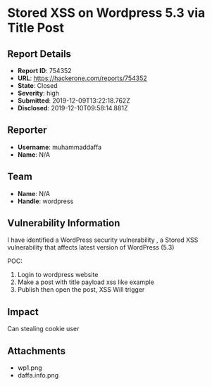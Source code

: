 # Stored XSS on Wordpress 5.3 via Title Post

## Report Details
- **Report ID**: 754352
- **URL**: https://hackerone.com/reports/754352
- **State**: Closed
- **Severity**: high
- **Submitted**: 2019-12-09T13:22:18.762Z
- **Disclosed**: 2019-12-10T09:58:14.881Z

## Reporter
- **Username**: muhammaddaffa
- **Name**: N/A

## Team
- **Name**: N/A
- **Handle**: wordpress

## Vulnerability Information
I have identified a WordPress security vulnerability , a Stored XSS vulnerability that affects latest version of WordPress (5.3)

POC:
1) Login to wordpress website
2) Make a post with title payload xss like example <script>alert(document.domain);</script>
3) Publish then open the post, XSS Will trigger

## Impact

Can stealing cookie user

## Attachments
- wp1.png
- daffa.info.png
